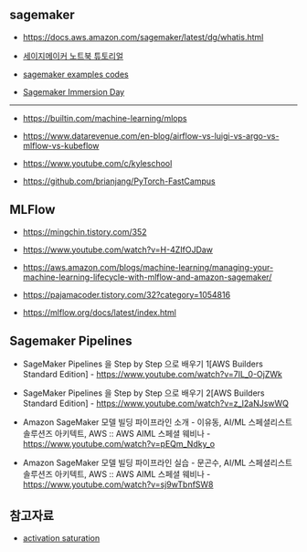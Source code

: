 ## sagemaker ##

* https://docs.aws.amazon.com/sagemaker/latest/dg/whatis.html

* [세이지메이커 노트북 튜토리얼](https://docs.aws.amazon.com/sagemaker/latest/dg/gs-console.html)

* [sagemaker examples codes](https://sagemaker-examples.readthedocs.io/en/latest/index.html)

* [Sagemaker Immersion Day](https://catalog.us-east-1.prod.workshops.aws/workshops/63069e26-921c-4ce1-9cc7-dd882ff62575/en-US)


-----


* https://builtin.com/machine-learning/mlops

* https://www.datarevenue.com/en-blog/airflow-vs-luigi-vs-argo-vs-mlflow-vs-kubeflow
* https://www.youtube.com/c/kyleschool

* https://github.com/brianjang/PyTorch-FastCampus

## MLFlow ##

* https://mingchin.tistory.com/352

* https://www.youtube.com/watch?v=H-4ZIfOJDaw

* https://aws.amazon.com/blogs/machine-learning/managing-your-machine-learning-lifecycle-with-mlflow-and-amazon-sagemaker/

* https://pajamacoder.tistory.com/32?category=1054816

* https://mlflow.org/docs/latest/index.html


## Sagemaker Pipelines ##

* SageMaker Pipelines 을 Step by Step 으로 배우기 1[AWS Builders Standard Edition] - https://www.youtube.com/watch?v=7IL_0-OjZWk

* SageMaker Pipelines 을 Step by Step 으로 배우기 2[AWS Builders Standard Edition] - https://www.youtube.com/watch?v=z_l2aNJswWQ

* Amazon SageMaker 모델 빌딩 파이프라인 소개 - 이유동, AI/ML 스페셜리스트 솔루션즈 아키텍트, AWS :: AWS AIML 스페셜 웨비나 - 
https://www.youtube.com/watch?v=pEQm_Ndky_o

* Amazon SageMaker 모델 빌딩 파이프라인 실습 - 문곤수, AI/ML 스페셜리스트 솔루션즈 아키텍트, AWS :: AWS AIML 스페셜 웨비나 - https://www.youtube.com/watch?v=sj9wTbnfSW8





## 참고자료 ##

* [activation saturation](https://nittaku.tistory.com/267)

